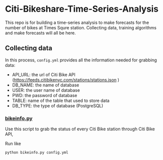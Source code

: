 # Citi-Bikeshare-Time-Series-Analysis

This repo is for building a time-series analysis to make forecasts for the number of bikes at Times Squre station. Collecting data, training algorithms and make forecasts will all be here.

## Collecting data

In this process, `config.yml` provides all the information needed for grabbing data:
* API_URL: the url of Citi Bike API (https://feeds.citibikenyc.com/stations/stations.json )
* DB_NAME: the name of database
* USER: the user name of database
* PWD: the password of database
* TABLE: name of the table that used to store data
* DB_TYPE: the type of database (PostgreSQL)

### [bikeinfo.py](https://pages.github.com/)

Use this script to grab the status of every Citi Bike station through Citi Bike API, 

Run like
```
python bikeinfo.py config.yml
```

